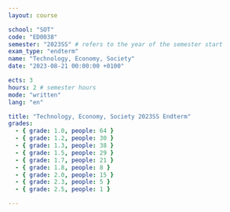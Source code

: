 ```yaml
---
layout: course

school: "SOT"
code: "ED0038"
semester: "2023SS" # refers to the year of the semester start
exam_type: "endterm"
name: "Technology, Economy, Society"
date: "2023-08-21 00:00:00 +0100"

ects: 3
hours: 2 # semester hours
mode: "written"
lang: "en"

title: "Technology, Economy, Society 2023SS Endterm"
grades:
  - { grade: 1.0, people: 64 }
  - { grade: 1.2, people: 30 }
  - { grade: 1.3, people: 38 }
  - { grade: 1.5, people: 29 }
  - { grade: 1.7, people: 21 }
  - { grade: 1.8, people: 8 }
  - { grade: 2.0, people: 15 }
  - { grade: 2.3, people: 5 }
  - { grade: 2.5, people: 1 }

---
```



